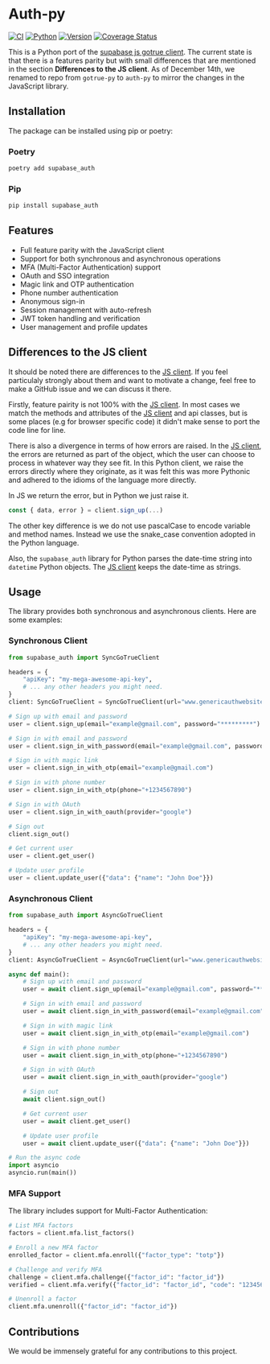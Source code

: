 # Auth-py

[![CI](https://github.com/supabase-community/gotrue-py/actions/workflows/ci.yml/badge.svg)](https://github.com/supabase-community/gotrue-py/actions/workflows/ci.yml)
[![Python](https://img.shields.io/pypi/pyversions/gotrue)](https://pypi.org/project/gotrue)
[![Version](https://img.shields.io/pypi/v/gotrue?color=%2334D058)](https://pypi.org/project/gotrue)
[![Coverage Status](https://coveralls.io/repos/github/supabase/auth-py/badge.svg?branch=main)](https://coveralls.io/github/supabase/auth-py?branch=main)

This is a Python port of the
[supabase js gotrue client](https://github.com/supabase/gotrue-js). The current
state is that there is a features parity but with small differences that are
mentioned in the section **Differences to the JS client**. As of December 14th,
we renamed to repo from `gotrue-py` to `auth-py` to mirror the changes in the
JavaScript library.

## Installation

The package can be installed using pip or poetry:

### Poetry

```bash
poetry add supabase_auth
```

### Pip

```bash
pip install supabase_auth
```

## Features

- Full feature parity with the JavaScript client
- Support for both synchronous and asynchronous operations
- MFA (Multi-Factor Authentication) support
- OAuth and SSO integration
- Magic link and OTP authentication
- Phone number authentication
- Anonymous sign-in
- Session management with auto-refresh
- JWT token handling and verification
- User management and profile updates

## Differences to the JS client

It should be noted there are differences to the
[JS client](https://github.com/supabase/gotrue-js). If you feel particulaly
strongly about them and want to motivate a change, feel free to make a GitHub
issue and we can discuss it there.

Firstly, feature pairity is not 100% with the
[JS client](https://github.com/supabase/gotrue-js). In most cases we match the
methods and attributes of the [JS client](https://github.com/supabase/gotrue-js)
and api classes, but is some places (e.g for browser specific code) it didn't
make sense to port the code line for line.

There is also a divergence in terms of how errors are raised. In the
[JS client](https://github.com/supabase/gotrue-js), the errors are returned as
part of the object, which the user can choose to process in whatever way they
see fit. In this Python client, we raise the errors directly where they
originate, as it was felt this was more Pythonic and adhered to the idioms of
the language more directly.

In JS we return the error, but in Python we just raise it.

```js
const { data, error } = client.sign_up(...)
```

The other key difference is we do not use pascalCase to encode variable and
method names. Instead we use the snake_case convention adopted in the Python
language.

Also, the `supabase_auth` library for Python parses the date-time string into
`datetime` Python objects. The
[JS client](https://github.com/supabase/gotrue-js) keeps the date-time as
strings.

## Usage

The library provides both synchronous and asynchronous clients. Here are some
examples:

### Synchronous Client

```python
from supabase_auth import SyncGoTrueClient

headers = {
    "apiKey": "my-mega-awesome-api-key",
    # ... any other headers you might need.
}
client: SyncGoTrueClient = SyncGoTrueClient(url="www.genericauthwebsite.com", headers=headers)

# Sign up with email and password
user = client.sign_up(email="example@gmail.com", password="*********")

# Sign in with email and password
user = client.sign_in_with_password(email="example@gmail.com", password="*********")

# Sign in with magic link
user = client.sign_in_with_otp(email="example@gmail.com")

# Sign in with phone number
user = client.sign_in_with_otp(phone="+1234567890")

# Sign in with OAuth
user = client.sign_in_with_oauth(provider="google")

# Sign out
client.sign_out()

# Get current user
user = client.get_user()

# Update user profile
user = client.update_user({"data": {"name": "John Doe"}})
```

### Asynchronous Client

```python
from supabase_auth import AsyncGoTrueClient

headers = {
    "apiKey": "my-mega-awesome-api-key",
    # ... any other headers you might need.
}
client: AsyncGoTrueClient = AsyncGoTrueClient(url="www.genericauthwebsite.com", headers=headers)

async def main():
    # Sign up with email and password
    user = await client.sign_up(email="example@gmail.com", password="*********")

    # Sign in with email and password
    user = await client.sign_in_with_password(email="example@gmail.com", password="*********")

    # Sign in with magic link
    user = await client.sign_in_with_otp(email="example@gmail.com")

    # Sign in with phone number
    user = await client.sign_in_with_otp(phone="+1234567890")

    # Sign in with OAuth
    user = await client.sign_in_with_oauth(provider="google")

    # Sign out
    await client.sign_out()

    # Get current user
    user = await client.get_user()

    # Update user profile
    user = await client.update_user({"data": {"name": "John Doe"}})

# Run the async code
import asyncio
asyncio.run(main())
```

### MFA Support

The library includes support for Multi-Factor Authentication:

```python
# List MFA factors
factors = client.mfa.list_factors()

# Enroll a new MFA factor
enrolled_factor = client.mfa.enroll({"factor_type": "totp"})

# Challenge and verify MFA
challenge = client.mfa.challenge({"factor_id": "factor_id"})
verified = client.mfa.verify({"factor_id": "factor_id", "code": "123456"})

# Unenroll a factor
client.mfa.unenroll({"factor_id": "factor_id"})
```

## Contributions

We would be immensely grateful for any contributions to this project.
